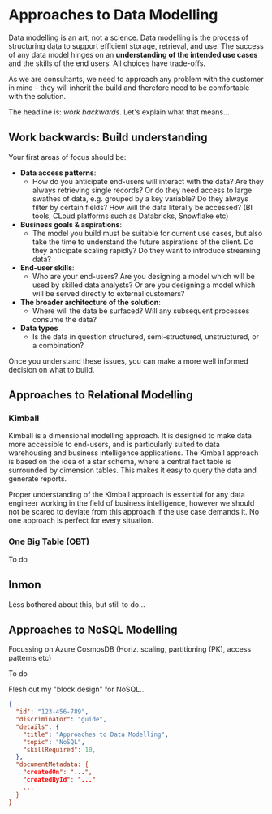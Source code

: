 # **Approaches to Data Modelling**

Data modelling is an art, not a science. Data modelling is the process of structuring data to support efficient storage, retrieval, and use. The success of any data model hinges on an **understanding of the intended use cases** and the skills of the end users. All choices have trade-offs.  

As we are consultants, we need to approach any problem with the customer in mind - they will inherit the build and therefore need to be comfortable with the solution.

The headline is: *work backwards*. Let's explain what that means...

## **Work backwards: Build understanding**

Your first areas of focus should be:

* **Data access patterns**:  
  * How do you anticipate end-users will interact with the data? Are they always retrieving single records? Or do they need access to large swathes of data, e.g. grouped by a key variable? Do they always filter by certain fields? How will the data literally be accessed? (BI tools, CLoud platforms such as Databricks, Snowflake etc)
* **Business goals & aspirations**:
  * The model you build must be suitable for current use cases, but also take the time to understand the future aspirations of the client. Do they anticipate scaling rapidly? Do they want to introduce streaming data?
* **End-user skills**:
  * Who are your end-users? Are you designing a model which will be used by skilled data analysts? Or are you designing a model which will be served directly to external customers?
* **The broader architecture of the solution**:
  * Where will the data be surfaced? Will any subsequent processes consume the data?
* **Data types**
  * Is the data in question structured, semi-structured, unstructured, or a combination?

Once you understand these issues, you can make a more well informed decision on what to build.

## **Approaches to Relational Modelling**

### **Kimball**

Kimball is a dimensional modelling approach. It is designed to make data more accessible to end-users, and is particularly suited to data warehousing and business intelligence applications. The Kimball approach is based on the idea of a star schema, where a central fact table is surrounded by dimension tables. This makes it easy to query the data and generate reports.

Proper understanding of the Kimball approach is essential for any data engineer working in the field of business intelligence, however we should not be scared to deviate from this approach if the use case demands it. No one approach is perfect for every situation.

### **One Big Table (OBT)**

To do

## **Inmon**

Less bothered about this, but still to do...

## **Approaches to NoSQL Modelling**

Focussing on Azure CosmosDB (Horiz. scaling, partitioning (PK), access patterns etc)

To do

Flesh out my "block design" for NoSQL...

```JSON
{
  "id": "123-456-789",
  "discriminator": "guide",
  "details": {
    "title": "Approaches to Data Modelling",
    "topic": "NoSQL",
    "skillRequired": 10,
  },
  "documentMetadata: {
    "createdOn": "...",
    "createdById": "..."
    ...
  }
}
```

